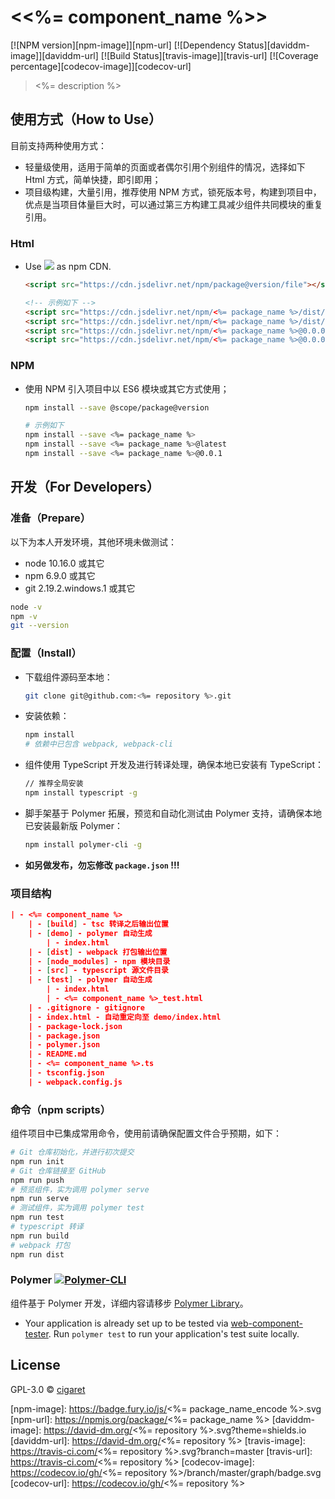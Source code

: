 # \<<%= component_name %>\>

[![NPM version][npm-image]][npm-url] [![Dependency Status][daviddm-image]][daviddm-url] [![Build Status][travis-image]][travis-url] [![Coverage percentage][codecov-image]][codecov-url]

> <%= description %>

## 使用方式（How to Use）

目前支持两种使用方式：

- 轻量级使用，适用于简单的页面或者偶尔引用个别组件的情况，选择如下 Html 方式，简单快捷，即引即用；
- 项目级构建，大量引用，推荐使用 NPM 方式，锁死版本号，构建到项目中，优点是当项目体量巨大时，可以通过第三方构建工具减少组件共同模块的重复引用。

### Html

- Use [![](https://data.jsdelivr.com/v1/package/npm/jsdelivr/badge)](https://www.jsdelivr.com/) as npm CDN.

  ```html
  <script src="https://cdn.jsdelivr.net/npm/package@version/file"></script>
  
  <!-- 示例如下 -->
  <script src="https://cdn.jsdelivr.net/npm/<%= package_name %>/dist/<%= component_name %>.js"></script>
  <script src="https://cdn.jsdelivr.net/npm/<%= package_name %>/dist/<%= component_name %>.min.js"></script>
  <script src="https://cdn.jsdelivr.net/npm/<%= package_name %>@0.0.0/dist/<%= component_name %>.js"></script>
  <script src="https://cdn.jsdelivr.net/npm/<%= package_name %>@0.0.0/dist/<%= component_name %>.min.js"></script>
  ```

### NPM

- 使用 NPM 引入项目中以 ES6 模块或其它方式使用；

  ```bash
  npm install --save @scope/package@version
  
  # 示例如下
  npm install --save <%= package_name %>
  npm install --save <%= package_name %>@latest
  npm install --save <%= package_name %>@0.0.1
  ```

## 开发（For Developers）

### 准备（Prepare）

以下为本人开发环境，其他环境未做测试：

- node 10.16.0 或其它
- npm 6.9.0 或其它
- git 2.19.2.windows.1 或其它

```bash
node -v
npm -v
git --version
```

### 配置（Install）

- 下载组件源码至本地：

  ```bash
  git clone git@github.com:<%= repository %>.git
  ```

- 安装依赖：

  ```bash
  npm install
  # 依赖中已包含 webpack, webpack-cli
  ```

- 组件使用 TypeScript 开发及进行转译处理，确保本地已安装有 TypeScript：

  ```bash
  // 推荐全局安装
  npm install typescript -g
  ```

- 脚手架基于 Polymer 拓展，预览和自动化测试由 Polymer 支持，请确保本地已安装最新版 Polymer：

  ```bash
  npm install polymer-cli -g
  ```

- **如另做发布，勿忘修改 `package.json` !!!**

### 项目结构

```json
| - <%= component_name %>
	| - [build] - tsc 转译之后输出位置
	| - [demo] - polymer 自动生成
		| - index.html
	| - [dist] - webpack 打包输出位置
	| - [node_modules] - npm 模块目录
	| - [src] - typescript 源文件目录
	| - [test] - polymer 自动生成
		| - index.html
		| - <%= component_name %>_test.html
	| - .gitignore - gitignore
	| - index.html - 自动重定向至 demo/index.html
	| - package-lock.json
	| - package.json
	| - polymer.json
	| - README.md
	| - <%= component_name %>.ts
	| - tsconfig.json
	| - webpack.config.js
```

### 命令（npm scripts）

组件项目中已集成常用命令，使用前请确保配置文件合乎预期，如下：

```bash
# Git 仓库初始化，并进行初次提交
npm run init
# Git 仓库链接至 GitHub
npm run push
# 预览组件，实为调用 polymer serve
npm run serve
# 测试组件，实为调用 polymer test
npm run test
# typescript 转译
npm run build
# webpack 打包
npm run dist
```

### Polymer [<img src="https://img.shields.io/badge/Polymer-CLI-blue.svg" alt="Polymer-CLI">](https://polymer-library.polymer-project.org/3.0/docs/tools/polymer-cli)

组件基于 Polymer 开发，详细内容请移步 [Polymer Library](https://polymer-library.polymer-project.org/)。

- Your application is already set up to be tested via [web-component-tester](https://github.com/Polymer/web-component-tester). Run `polymer test` to run your application's test suite locally.

## License

GPL-3.0 © [cigaret](https://thoughts.vip)

[npm-image]: https://badge.fury.io/js/<%= package_name_encode %>.svg
[npm-url]: https://npmjs.org/package/<%= package_name %>
[daviddm-image]: https://david-dm.org/<%= repository %>.svg?theme=shields.io
[daviddm-url]: https://david-dm.org/<%= repository %>
[travis-image]: https://travis-ci.com/<%= repository %>.svg?branch=master
[travis-url]: https://travis-ci.com/<%= repository %>
[codecov-image]: https://codecov.io/gh/<%= repository %>/branch/master/graph/badge.svg
[codecov-url]: https://codecov.io/gh/<%= repository %>
